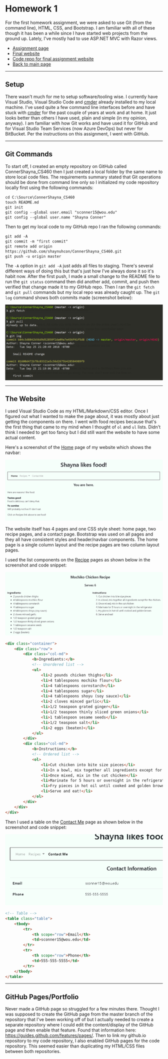 # Homework 1
For the first homework assignment, we were asked to use Git (from the command line), HTML, CSS, and Bootstrap. I am familiar with all of these though it has been a while since I have started web projects from the ground up. Lately, I've mostly had to use ASP.NET MVC with Razor views. 

* [Assignment page](http://www.wou.edu/~morses/classes/cs46x/assignments/HW1.html)
* [Final website](https://shaynuhcon.github.io/ConnerShayna_CS460/HW1/index.html)
* [Code repo for final assignment website](https://github.com/shaynuhcon/ConnerShayna_CS460)
* [Back to main page](../README.md)

---

## Setup
There wasn't much for me to setup software/tooling wise. I currently have Visual Studio, Visual Studio Code and [cmder](http://cmder.net/) already installed to my local machine. I've used quite a few command line interfaces before and have stuck with [cmder](http://cmder.net/) for the past couple of years at work and at home. It just looks better than others I have used, plain and simple  (in my opinion, anyway). I am familiar with how Git works and have used it for GitHub and for Visual Studio Team Services (now Azure DevOps) but never for BitBucket. Per the instructions on this assignment, I went with GitHub.  

---

## Git Commands
To start off, I created an empty repository on GitHub called ConnerShayna_CS460 then I just created a local folder by the same name to store local code files. The requirements summary stated that Git operations should be done from command line only so I initialized my code repository locally first using the following commands:

```
cd C:\Source\ConnerShayna_CS460
touch README.md
git init
git config --global user.email "sconner15@wou.edu"
git config --global user.name "Shayna Conner"
```

Then to get my local code to my GitHub repo I ran the following commands:

```
git add -A
git commit -m "first commit"
git remote add origin https://github.com/shaynuhcon/ConnerShayna_CS460.git
git push -u origin master
```

The ```-A``` option in ```git add -A``` just adds all files to staging. There's several different ways of doing this but that's just how I've always done it so it's habit now. After the first push, I made a small change to the README file to run the ```git status``` command then did another add, commit, and push then verified that change made it to my GitHub repo. Then I ran the ```git fetch``` and ```git pull``` commands but my local repo was already caught up. The ```git log``` command shows both commits made (screenshot below):

![git log](gitlog.png)

---

## The Website

I used Visual Studio Code as my HTML/Markdown/CSS editor. Once I figured out what I wanted to make the page about, it was mostly about just getting the components on there. I went with food recipes because that's the first thing that came to my mind when I thought of ```ol``` and ```ul``` lists. Didn't think I needed to get too fancy but I did still want the website to have some actual content.

Here's a screenshot of the [Home](https://shaynuhcon.github.io/ConnerShayna_CS460/HW1/index.html) page of my website which shows the navbar:

![Home page](homepage.PNG)

The website itself has 4 pages and one CSS style sheet: home page, two recipe pages, and a contact page. Bootstrap was used on all pages and they all have consistent styles and header/navbar components. The home page is a single column layout and the recipe pages are two column layout pages. 

I used the list components on the [Recipe](https://shaynuhcon.github.io/ConnerShayna_CS460/HW1/mochikochicken.html) pages as shown below in the screenshot and code snippet:

![Ordered and unordered list](recipepage.PNG)

```html
<div class="container">
    <div class="row">
        <div class="col-md">
            <b>Ingredients:</b>
            <!-- Unordered list -->
            <ul>
                <li>2 pounds chicken thighs</li>
                <li>4 tablespoons mochiko flour</li>
                <li>4 tablespoons cornstarch</li>
                <li>4 tablespoons sugar</li>
                <li>4 tablespoons shoyu (soy sauce)</li>
                <li>2 cloves minced garlic</li>
                <li>1/2 teaspoon grated ginger</li>
                <li>1/2 teaspoon thinly sliced green onions</li>
                <li>1 tablespoon sesame seeds</li>
                <li>1/2 teaspoon salt</li>
                <li>2 eggs (beaten)</li>
            </ul>
        </div>
        <div class="col-md">
            <b>Instructions:</b>
            <!-- Ordered list -->
            <ol>
                <li>Cut chicken into bite size pieces</li>
                <li>In a bowl, mix together all ingredients except for the chicken.</li>
                <li>Once mixed, mix in the cut chicken</li>
                <li>Marinate for 5 hours or overnight in the refrigerator</li>
                <li>Fry pieces in hot oil until cooked and golden brown</li>
                <li>Serve and eat!</li>
            </ol>
        </div>
    </div>
</div>
``` 

Then I used a table on the [Contact Me](https://shaynuhcon.github.io/ConnerShayna_CS460/HW1/contact.html) page as shown below in the screenshot and code snippet:

![Table](contactpage.PNG)

```html
<!-- Table -->
<table class="table">
    <tbody>
        <tr>
            <th scope="row">Email</th>
            <td>sconner15@wou.edu</td>
        </tr>
        <tr>
            <th scope="row">Phone</th>
            <td>555-555-5555</td>
        </tr>
    </tbody>
</table>
 ```

 ---           

## GitHub Pages/Portfolio
Never made a GitHub page so struggled for a few minutes there. Thought I was supposed to create the GitHub page from the master branch of the repository that I've been working off of but I actually needed to create a separate repository where I could edit the content/display of the GitHub page and then enable that feature. Found that information here: https://guides.github.com/features/pages/. Then to link my github.io repository to my code repository, I also enabled GitHub pages for the code repository. This seemed easier than duplicating my HTML/CSS files between both repositories. 